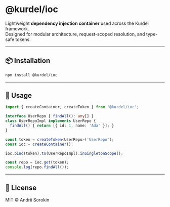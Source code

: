 # @kurdel/ioc

Lightweight **dependency injection container** used across the Kurdel framework.  
Designed for modular architecture, request-scoped resolution, and type-safe tokens.

---

## 📦 Installation

```bash
npm install @kurdel/ioc
```

---

## 🚀 Usage

```ts
import { createContainer, createToken } from '@kurdel/ioc';

interface UserRepo { findAll(): any[] }
class UserRepoImpl implements UserRepo {
  findAll() { return [{ id: 1, name: 'Ada' }]; }
}

const token = createToken<UserRepo>('UserRepo');
const ioc = createContainer();

ioc.bind(token).to(UserRepoImpl).inSingletonScope();

const repo = ioc.get(token);
console.log(repo.findAll());
```

---

## 📄 License

MIT © Andrii Sorokin

